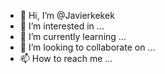 - 👋 Hi, I’m @Javierkekek
- 👀 I’m interested in ...
- 🌱 I’m currently learning ...
- 💞️ I’m looking to collaborate on ...
- 📫 How to reach me ...

<!---
Javierkekek/Javierkekek is a ✨ special ✨ repository because its `README.md` (this file) appears on your GitHub profile.
You can click the Preview link to take a look at your changes.
--->
